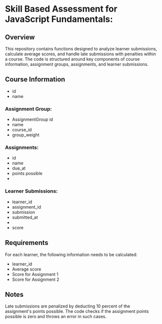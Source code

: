 <h1>Skill Based Assessment for JavaScript Fundamentals:</h1>

<h2>Overview</h2>
This repository contains functions designed to analyze learner submissions, calculate average scores, and handle late submissions with penalties within a course. The code is structured around key components of course information, assignment groups, assignments, and learner submissions.

<h2>Course Information</h2>
<ul>
<li>id</li>
<li>name</li>
</ul>

<h3>Assignment Group:</h3>
<ul>
<li>AssignmentGroup id</li>
<li>name</li>
<li>course_id</li>
<li>group_weight</li>
</ul>

<h3>Assignments:</h3>
<ul>
<li>id</li>
<li>name</li>
<li>due_at</li>
<li>points possible<li>
</ul>

<h3>Learner Submissions:</h3>
<ul>
<li>learner_id</li>
<li>assignment_id</li>
<li>submission</li>
<li>submitted_at<li>
<li>score</li>
</ul>

<h2>Requirements</h2>
For each learner, the following information needs to be calculated:
<ul>
<li>learner_id</li>
<li>Average score</li>
<li>Score for Assignment 1</li>
<li>Score for Assignment 2</li>
</ul>

<h2>Notes</h2>
Late submissions are penalized by deducting 10 percent of the assignment's points possible.
The code checks if the assignment points possible is zero and throws an error in such cases.
